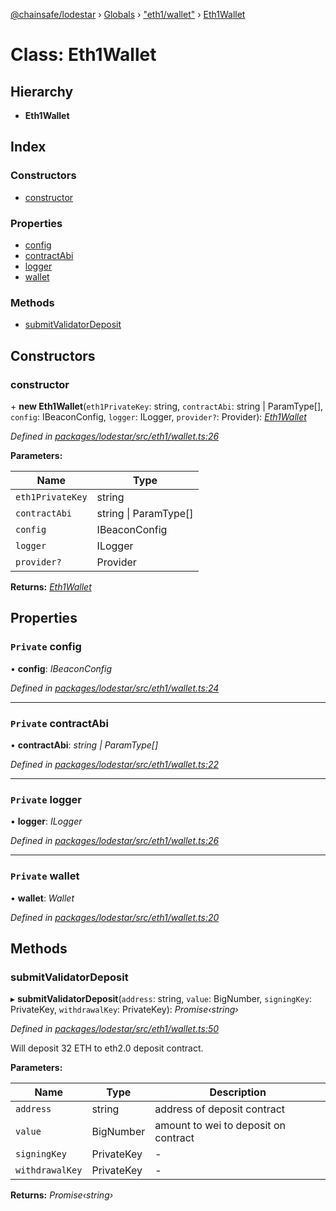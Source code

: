 [@chainsafe/lodestar](../README.md) › [Globals](../globals.md) › ["eth1/wallet"](../modules/_eth1_wallet_.md) › [Eth1Wallet](_eth1_wallet_.eth1wallet.md)

# Class: Eth1Wallet

## Hierarchy

* **Eth1Wallet**

## Index

### Constructors

* [constructor](_eth1_wallet_.eth1wallet.md#constructor)

### Properties

* [config](_eth1_wallet_.eth1wallet.md#private-config)
* [contractAbi](_eth1_wallet_.eth1wallet.md#private-contractabi)
* [logger](_eth1_wallet_.eth1wallet.md#private-logger)
* [wallet](_eth1_wallet_.eth1wallet.md#private-wallet)

### Methods

* [submitValidatorDeposit](_eth1_wallet_.eth1wallet.md#submitvalidatordeposit)

## Constructors

###  constructor

\+ **new Eth1Wallet**(`eth1PrivateKey`: string, `contractAbi`: string | ParamType[], `config`: IBeaconConfig, `logger`: ILogger, `provider?`: Provider): *[Eth1Wallet](_eth1_wallet_.eth1wallet.md)*

*Defined in [packages/lodestar/src/eth1/wallet.ts:26](https://github.com/ChainSafe/lodestar/blob/1c1c1df91/packages/lodestar/src/eth1/wallet.ts#L26)*

**Parameters:**

Name | Type |
------ | ------ |
`eth1PrivateKey` | string |
`contractAbi` | string &#124; ParamType[] |
`config` | IBeaconConfig |
`logger` | ILogger |
`provider?` | Provider |

**Returns:** *[Eth1Wallet](_eth1_wallet_.eth1wallet.md)*

## Properties

### `Private` config

• **config**: *IBeaconConfig*

*Defined in [packages/lodestar/src/eth1/wallet.ts:24](https://github.com/ChainSafe/lodestar/blob/1c1c1df91/packages/lodestar/src/eth1/wallet.ts#L24)*

___

### `Private` contractAbi

• **contractAbi**: *string | ParamType[]*

*Defined in [packages/lodestar/src/eth1/wallet.ts:22](https://github.com/ChainSafe/lodestar/blob/1c1c1df91/packages/lodestar/src/eth1/wallet.ts#L22)*

___

### `Private` logger

• **logger**: *ILogger*

*Defined in [packages/lodestar/src/eth1/wallet.ts:26](https://github.com/ChainSafe/lodestar/blob/1c1c1df91/packages/lodestar/src/eth1/wallet.ts#L26)*

___

### `Private` wallet

• **wallet**: *Wallet*

*Defined in [packages/lodestar/src/eth1/wallet.ts:20](https://github.com/ChainSafe/lodestar/blob/1c1c1df91/packages/lodestar/src/eth1/wallet.ts#L20)*

## Methods

###  submitValidatorDeposit

▸ **submitValidatorDeposit**(`address`: string, `value`: BigNumber, `signingKey`: PrivateKey, `withdrawalKey`: PrivateKey): *Promise‹string›*

*Defined in [packages/lodestar/src/eth1/wallet.ts:50](https://github.com/ChainSafe/lodestar/blob/1c1c1df91/packages/lodestar/src/eth1/wallet.ts#L50)*

Will deposit 32 ETH to eth2.0 deposit contract.

**Parameters:**

Name | Type | Description |
------ | ------ | ------ |
`address` | string | address of deposit contract |
`value` | BigNumber | amount to wei to deposit on contract  |
`signingKey` | PrivateKey | - |
`withdrawalKey` | PrivateKey | - |

**Returns:** *Promise‹string›*
